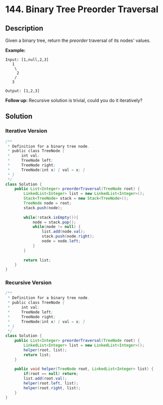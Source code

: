 # 144. Binary Tree Preorder Traversal

## Description 

Given a binary tree, return the *preorder* traversal of its nodes' values.

**Example:**

```
Input: [1,null,2,3]
   1
    \
     2
    /
   3

Output: [1,2,3]
```

**Follow up:** Recursive solution is trivial, could you do it iteratively?



## Solution

### Iterative Version

```java
/**
 * Definition for a binary tree node.
 * public class TreeNode {
 *     int val;
 *     TreeNode left;
 *     TreeNode right;
 *     TreeNode(int x) { val = x; }
 * }
 */
class Solution {
    public List<Integer> preorderTraversal(TreeNode root) {
        LinkedList<Integer> list = new LinkedList<Integer>();
        Stack<TreeNode> stack = new Stack<TreeNode>();
        TreeNode node = root;
        stack.push(node);
        
        while(!stack.isEmpty()){
            node = stack.pop();
            while(node != null) {
                list.add(node.val);
                stack.push(node.right);
                node = node.left;
            }
        }
        
        return list;
    }
}
```



### Recursive Version

```java
/**
 * Definition for a binary tree node.
 * public class TreeNode {
 *     int val;
 *     TreeNode left;
 *     TreeNode right;
 *     TreeNode(int x) { val = x; }
 * }
 */
class Solution {
    public List<Integer> preorderTraversal(TreeNode root) {
        LinkedList<Integer> list = new LinkedList<Integer>();
        helper(root, list);
        return list;
    }
    
    public void helper(TreeNode root, LinkedList<Integer> list) {
        if(root == null) return;
        list.add(root.val);
        helper(root.left, list);
        helper(root.right, list);
    }
}
```

